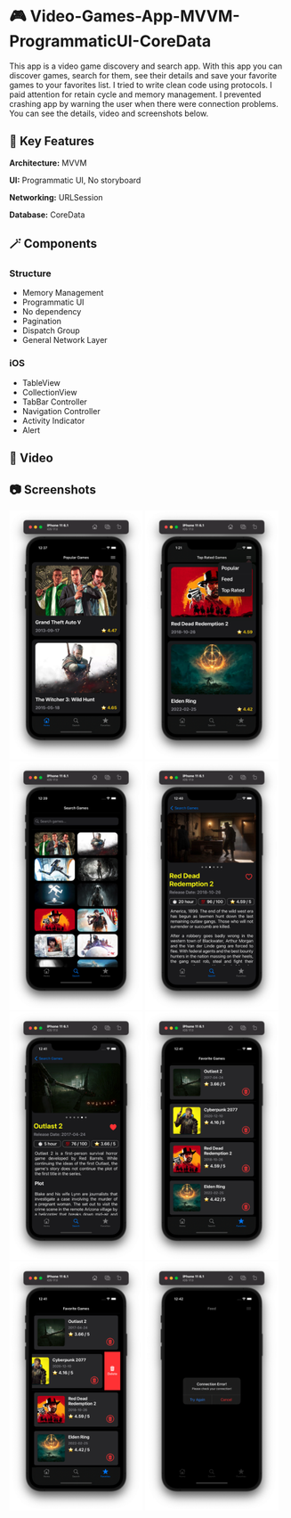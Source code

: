 # :video_game: Video-Games-App-MVVM-ProgrammaticUI-CoreData

This app is a video game discovery and search app. With this app you can discover games, search for them, see their details and save your favorite games to your favorites list. I tried to write clean code using protocols. I paid attention for retain cycle and memory management. I prevented crashing app by warning the user when there were connection problems. You can see the details, video and screenshots below.

## :nut_and_bolt: Key Features

**Architecture:** MVVM 

**UI:** Programmatic UI, No storyboard

**Networking:** URLSession

**Database:** CoreData 

## :magic_wand: Components

### Structure
- Memory Management 
- Programmatic UI
- No dependency
- Pagination
- Dispatch Group
- General Network Layer

### iOS
- TableView
- CollectionView
- TabBar Controller
- Navigation Controller
- Activity Indicator
- Alert
 
## :movie_camera: Video



## :camera: Screenshots

<p float="left">
<img width="240" src="/screenshots/ss1.png">
<img width="240" src="/screenshots/ss2.png">
<img width="240" src="/screenshots/ss3.png">
<img width="240" src="/screenshots/ss4.png">
<img width="240" src="/screenshots/ss5.png">
<img width="240" src="/screenshots/ss6.png">
<img width="240" src="/screenshots/ss7.png">
<img width="240" src="/screenshots/ss8.png">
</p>

